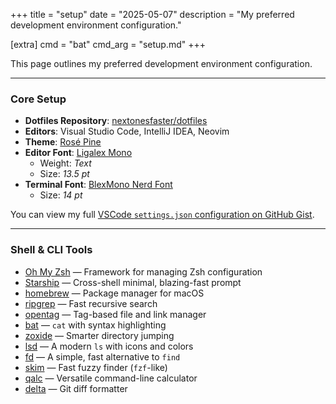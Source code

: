 +++
title = "setup"
date = "2025-05-07"
description = "My preferred development environment configuration."

[extra]
cmd = "bat"
cmd_arg = "setup.md"
+++

This page outlines my preferred development environment configuration.

---

### Core Setup

- **Dotfiles Repository**: [nextonesfaster/dotfiles](https://github.com/nextonesfaster/dotfiles)
- **Editors**: Visual Studio Code, IntelliJ IDEA, Neovim
- **Theme**: [Rosé Pine](https://marketplace.visualstudio.com/items?itemName=mvllow.rose-pine)
- **Editor Font**: [Ligalex Mono](https://github.com/ToxicFrog/Ligaturizer/releases)
  - Weight: *Text*
  - Size: *13.5 pt*
- **Terminal Font**: [BlexMono Nerd Font](https://www.nerdfonts.com/font-downloads)
  - Size: *14 pt*

You can view my full [VSCode `settings.json` configuration on GitHub Gist](https://gist.github.com/nextonesfaster/b6f86b9e48daf76a99bf208015aa3fd1).

---

### Shell & CLI Tools

- [Oh My Zsh](https://ohmyz.sh/) — Framework for managing Zsh configuration
- [Starship](https://starship.rs) — Cross-shell minimal, blazing-fast prompt
- [homebrew](https://brew.sh) — Package manager for macOS
- [ripgrep](https://github.com/BurntSushi/ripgrep) — Fast recursive search
- [opentag](https://github.com/nextonesfaster/opentag) — Tag-based file and link manager
- [bat](https://github.com/sharkdp/bat) — `cat` with syntax highlighting
- [zoxide](https://github.com/ajeetdsouza/zoxide) — Smarter directory jumping
- [lsd](https://github.com/lsd-rs/lsd) — A modern `ls` with icons and colors
- [fd](https://github.com/sharkdp/fd) — A simple, fast alternative to `find`
- [skim](https://github.com/skim-rs/skim) — Fast fuzzy finder (`fzf`-like)
- [qalc](https://qalculate.github.io/) — Versatile command-line calculator
- [delta](https://github.com/dandavison/delta) — Git diff formatter
